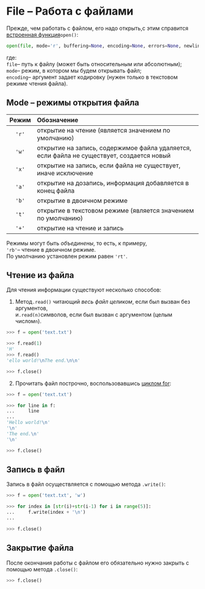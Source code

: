 # File – Работа с файлами

Прежде, чем работать с файлом, его надо открыть,с этим справится 
[встроенная функция](Python-Built-in-Function(Встроенные%20функции).md)`open()`:
```python
open(file, mode='r', buffering=None, encoding=None, errors=None, newline=None, closefd=True)
```
где: <br>
`file`– путь к файлу (может быть относительным или абсолютным); <br>
`mode`– режим, в котором мы будем открывать файл; <br>
`encoding`– аргумент задает кодировку (нужен только в текстовом режиме чтения файла).

## Mode – режимы открытия файла 

| Режим | Обозначение                                                                                    | 
|:-----:|:-----------------------------------------------------------------------------------------------|
| `'r'` | открытие на чтение (является значением по умолчанию)                                           |
| `'w'` | открытие на запись, содержимое файла удаляется, <br> если файла не существует, создается новый |
| `'x'` | открытие на запись, если файла не существует, иначе исключение                                 |
| `'a'` | открытие на дозапись, информация добавляется в конец файла                                     |
| `'b'` | открытие в двоичном режиме                                                                     |
| `'t'` | открытие в текстовом режиме (является значением по умолчанию)                                  |
| `'+'` | открытие на чтение и запись                                                                    |

Режимы могут быть *объединены*, то есть, к примеру, <br>
`'rb'`– чтение в двоичном режиме. <br> 
По умолчанию установлен режим равен `'rt'`.

## Чтение из файла

Для чтения информации существуют несколько способов:

1) Метод`.read()` читающий *весь файл целиком*, если был вызван без аргументов, <br> 
и`.read(n)`символов, если был вызван с аргументом (целым числом`n`).
```python
>>> f = open('text.txt')

>>> f.read(1)
'H'
>>> f.read()
'ello world!\nThe end.\n\n'

>>> f.close()
```

2) Прочитать файл построчно, воспользовавшись [циклом for](Python-Циклы.md):
```python
>>> f = open('text.txt')

>>> for line in f:
...     line
...
'Hello world!\n'
'\n'
'The end.\n'
'\n'

>>> f.close()
```

## Запись в файл

Запись в файл осуществляется с помощью метода `.write()`:
```python
>>> f = open('text.txt', 'w')

>>> for index in [str(i)+str(i-1) for i in range(5)]:
...     f.write(index + '\n')
...    

>>> f.close()
```

## Закрытие файла
После окончания работы с файлом его обязательно нужно закрыть с помощью 
метода `.close()`:
```python
>>> f.close()
```

